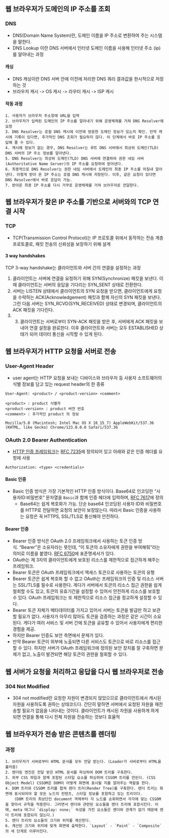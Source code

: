 ## 웹 브라우저가 도메인의 IP 주소를 조회
### DNS
- DNS(Domain Name System)란, 도메인 이름을 IP 주소로 변환하여 주는 시스템을 말한다.
- DNS Lookup 이란 DNS 서버에서 인터넷 도메인 이름을 사용해 인터넷 주소 (ip)를 알아내는 과정
#### 캐싱
- DNS 캐싱이란 DNS 서버 안에 이전에 처리한 DNS 쿼리 결과값을 한시적으로 저장하는 것
- 브라우저 캐시 -> OS 캐시 -> 라우터 캐시 -> ISP 캐시
#### 작동 과정
```
1. 사용자가 브라우저 주소창에 URL을 입력
2. 브라우저가 입력된 도메인의 IP 주소를 알아내기 위해 운영체제를 거쳐 DNS Resolver에 요청
3. DNS Resolver는 로컬 DNS 캐시에 이전에 방문한 도메인 정보가 있는지 확인. 만약 캐시에 기록이 있다면, 추가적인 DNS 조회가 필요하지 않다. 이 단계에서 바로 IP 주소를 응답해 줄 수 있다.
4. 캐시에 정보가 없는 경우, DNS Resolver는 루트 DNS 서버에서 최상위 도메인(TLD) DNS 서버의 IP 주소 정보를 알아낸다.
5. DNS Resolver는 최상위 도메인(TLD) DNS 서버에 연결하여 권한 네임 서버(Authoritative Name Server)의 IP 주소를 요청하여 받아낸다.
6. 최종적으로 DNS Resolver는 권한 네임 서버에서 도메인의 최종 IP 주소를 마침내 알아낸다. 이렇게 받아 온 IP 주소는 로컬 DNS 캐시에 저장된다. 이후, 같은 요청이 있다면 DNS Resolver에서 바로 응답이 가능.
7. 받아온 최종 IP 주소를 다시 거꾸로 운영체제를 거쳐 브라우저로 전달한다.
```

## 웹 브라우저가 찾은 IP 주소를 기반으로 서버와의 TCP 연결 시작
### TCP
- TCP(Transmission Control Protocol)는 IP 프로토콜 위에서 동작하는 전송 계층 프로토콜로, 패킷 전송의 신뢰성을 보장하기 위해 설계
#### 3 way handshakes
TCP 3-way handshake는 클라이언트와 서버 간의 연결을 설정하는 과정
1. 클라이언트는 서버에 연결을 요청하기 위해 SYN(Synchronize) 패킷을 보낸다. 이때 클라이언트는 서버의 응답을 기다리는 SYN_SENT 상태로 전환한다.
2. 서버는 LISTEN 상태에서 클라이언트의 SYN 요청을 받으면, 클라이언트에게 요청을 수락하는 ACK(Acknowledgement) 패킷과 함께 자신의 SYN 패킷을 보낸다. 그런 다음 서버는 SYN_RCVD(SYN_RECEIVED) 상태로 변경되며, 클라이언트의 ACK 패킷을 기다린다.
3. 3. 클라이언트는 서버로부터 SYN-ACK 패킷을 받은 후, 서버에게 ACK 패킷을 보내어 연결 설정을 완료한다. 이후 클라이언트와 서버는 모두 ESTABLISHED 상태가 되어 데이터 통신을 시작할 수 있게 된다.

## 웹 브라우저가 HTTP 요청을 서버로 전송
### User-Agent Header
- user agent는 HTTP 요청을 보내는 디바이스와 브라우저 등 사용자 소프트웨어의 식별 정보를 담고 있는 request header의 한 종류
```
User-Agent: <product> / <product-version> <comment>

<product> : product 식별자  
<product-version> : product 버전 번호  
<comment> : 추가적인 product 의 정보
```

```
Mozilla/5.0 (Macintosh; Intel Mac OS X 10_15_7) AppleWebKit/537.36 (KHTML, like Gecko) Chrome/123.0.0.0 Safari/537.36
```

### OAuth 2.0 Bearer Authentication
- [HTTP 인증 프레임워크](https://developer.mozilla.org/ko/docs/Web/HTTP/Authentication)는 [RFC 7235](https://datatracker.ietf.org/doc/html/rfc7235)에 정의되어 있고 아래와 같은 인증 헤더를 요청에 사용
```
Authorization: <type> <credentials>
```
#### Basic 인증
- Basic 인증 방식은 가장 기본적인 HTTP 인증 방식이다. Base64로 인코딩한 “사용자ID:비밀번호” 문자열을 `Basic`과 함께 인증 헤더에 입력하며, [RFC 7617](https://datatracker.ietf.org/doc/html/rfc7617)에 정의
	- Base64는 쉽게 복호화가 가능. 단순 base64 인코딩된 사용자 ID와 비밀번호를 HTTP로 전달하면 요청의 보안이 보장않는다. 따라서 Basic 인증을 사용하는 요청은 꼭 HTTPS, SSL/TLS로 통신해야 안전하다.
#### Bearer 인증
- Bearer 인증 방식은 OAuth 2.0 프레임워크에서 사용하는 토큰 인증 방식. “Bearer”은 소유자라는 뜻인데, “이 토큰의 소유자에게 권한을 부여해줘”라는 의미로 이름을 붙였다. [RFC 6750](https://tools.ietf.org/html/rfc6750)에 표준명세서가 있다.
- OAuth는 제 3자의 클라이언트에게 보호된 리소스를 제한적으로 접근하게 해주는 프레임워크.
- Bearer 토큰은 OAuth 프레임워크에서 액세스 토큰으로 사용하는 토큰의 유형
- Bearer 토큰은 쉽게 복호화 할 수 없고 OAuth는 프레임워크의 인증 및 리소스 서버는 SSL/TLS를 필수로 사용한다. 게다가 서버에서 토큰의 리소스 접근 권한을 쉽게 철회할 수도 있고, 토큰의 유효기간을 설정할 수 있어서 안전하게 리소스를 보호할 수 있다. OAuth 프레임워크는 또 제한적으로 리소스 접근을 정교하게 설정할 수 있다.
- Bearer 토큰 자체가 메타데이터를 가지고 있어서 서버는 토큰을 발급만 하고 보관할 필요가 없다. 사용자가 아무리 많아도 토큰을 검증하는 과정은 같은 시간이 소요된다. 게다가 여러 서비스 및 서버 간에 토큰을 공유할 수 있어서 사용자에게 편리한 경험을 제공.
- 하지만 Bearer 인증도 보안 측면에서 문제가 있다.
- 만약 Bearer 토큰이 외부에 노출되면 다른 서비스도 토큰으로 바로 리소스를 접근할 수 있다. 하지만 서버가 OAuth 프레임워크에 정의된 보안 장치를 잘 구축하면 문제가 없고, 노출이 발견되면 해당 토큰의 권한을 철회할 수 있다.

## 웹 서버가 요청을 처리하고 응답을 다시 웹 브라우저로 전송
### 304 Not Modified
- 304 not modified란 요청한 자원이 변경되지 않았으므로 클라이언트에서 캐시된 자원을 사용하도록 권하는 상태코드다. 간단히 말하면 서버에서 요청된 자원을 재전송할 필요가 없음을 나타내는 것이다. 클라이언트가 캐시된 자원을 사용하게 하게 되면 연결을 통해 다시 전체 자원을 전송하는 것보다 효율적

## 웹 브라우저가 전송 받은 콘텐츠를 렌더링
### 과정
```
1. 브라우저가 서버로부터 HTML 문서를 모두 전달 받는다. (Loader가 서버로부터 HTML을 불러옴)
2. 렌더링 엔진은 전달 받은 HTML 문서를 파싱하여 DOM 트리를 구축한다.
3. 외부 CSS 파일과 함께 포함된 스타일 요소를 파싱하여 CSSOM 트리를 만든다. (CSS Object Model) CSSOM은 DOM이 어떻게 화면에 표시될 지를 알려주는 역할을 한다.
4. DOM 트리와 CSSOM 트리를 합쳐 렌더 트리(Render Tree)를 구축한다. 렌더 트리는 화면에 표시되어야 할 모든 노드의 컨텐츠, 스타일 정보를 포함하고 있는 트리이다.  
    (DOM 트리의 최상단인 document 객체부터 각 노드를 순회하면서 각각에 맞는 CSSOM을 찾아서 규칙을 적용한다. 그러면서 렌더와 관련된 요소들을 렌더 트리에 포함시킨다. 이 때, meta 태그나 `display: none;` 속성을 가진 요소들은 렌더와 관계가 없기 때문에 렌더 트리에 포함되지 않는다.)
5. 렌더 트리의 요소들의 크기와 위치를 계산한다.
6. 계산된 크기와 위치에 맞게 화면에 출력한다. `Layout` - `Paint` - `Composite`의 세 단계로 이루어진다.
```